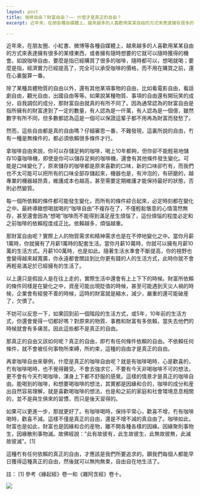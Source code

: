 ```yaml
---
layout: post
title: 咖啡自由？財富自由？—— 什麼才是真正的自由？
excerpt: 近年來，在朋各種自媒體上，越來越多的人喜歡用某某自由的方式來表達擁有很多的某樣東西，或者擁有隨時想要的它就可以隨時獲得的機會。但，這是真的自由嗎？什麼才是真正的自由呢？

---
```


近年來，在朋友圈、小紅書、微博等各種自媒體上，越來越多的人喜歡用某某自由的方式來表達擁有很多的某樣東西，或者擁有隨時想要的它就可以隨時獲得的機會。如說咖啡自由，要麼是指已經購買了很多的咖啡，隨時都可以，想喝就喝；要麼是指，經濟實力已經提高了，完全可以承受咖啡的價格，而不用在購買之前，還在心裏盤算一番。

除了某種具體物質的自由以外，還有其他某項事物的自由，比如看電影自由，看話劇自由，觀光自由，出國自由等等。如果說某種物質、事項的自由還有開玩笑的成分，自我調侃的成分，那財富自由就真的有所不同了。因為通常認為的財富自由是指所擁有的財富達到了一定的數量，有人認為是一仟萬，有人認為是一個億，雖然數字有所不同，但多數都認為這是一個可以保證這輩子都不用再為財富而發愁了。

然而，這些自由都是真的自由嗎？仔細審思一番，不難發現，這裏所說的自由，冇有一種是無條件的，都必須依賴很多條件才行。

拿咖啡自由來說，你可以存儲足夠的咖啡，喝上10年都夠，但你卻不能輕易地儲存10臺咖啡機，即使是你可以儲存足夠的咖啡機，還會有其他條件發生變化。可能是口味變化了，原來儲存的咖啡都是原來喜歡的口味，新的口味卻冇有，而我們也不太可能可以把所有的口味全部存儲起來，機器也是，有沖泡的，有研磨的，越專業的機器越昂貴，維護成本也越高，甚至需要定期維護才能保持最好的狀態，否則必然變質。

每一個所依賴的條件都可能發生變化，而所有的條件綜合起來，必定時刻都在變化之中。最終導緻想喝就喝的“咖啡自由”不複存在了，不僅輕鬆愜意的心情蕩然無存，甚至還會因為“想喝”咖啡而不能得到滿足産生煩惱了，這份煩惱的程度必定和之前咖啡的依賴程度成正比。依賴越多，煩惱越重。

那財富自由呢？實際上人的物質需求和精神需求也是在不停地變化之中。當你月薪1萬時，你就擁有了月薪1萬時的配套生活。當你月薪10萬時，你就可以擁有月薪10萬的生活方式。月薪100萬時，也是如此。隨著生活水準會不斷提高，你的視野也會變得越來越寬廣，你永遠都會關註到比你更有錢的人的生活方式，此時你就不會再輕易滿足於已經擁有的生活了。

以上還只是假設人是在往上走的，實際生活中還會有上上下下的時候。財富所依賴的條件同樣是在變化之中，資産可能出現貶值的時候，甚至可能遇到天災人禍的時候，企業會有經營不善的時候，這時的財富就是縮水，減少，嚴重的還可能破産了，欠債了。

不妨可以反思一下，如果回到前一個階段的生活方式，或5年，10年前的生活方式，你還會覺得一切都好嗎？對原來的物質、事務和財富有多依賴，當失去他們的時候就會有多痛苦。因此這些都不是真正的自由。

那真正的自由又該如何呢？真正的自由，即冇有任何條件依賴的自由。不依賴任何條件，就不會被任何事物所束縛，所約束，這種的自由才是真正的自由。

再拿咖啡自由來舉例，什麼是真正的咖啡自由呢？就是有咖啡喝時，心是歡喜的，冇有咖啡喝時，也不覺得難受。不會去強求它，不要有今天非喝咖啡不可的想法，更不會有今天冇喝咖啡，渾身上下都不舒服的感覺。這樣的情景才是真正的咖啡自由。能喝到的咖啡，和想要喝咖啡的想法，其實都是因緣和合的，咖啡的成分和産出自然容易理解，就是喜歡喝咖啡的想法，也是和之前的家庭和社會環境息息相關的，並不是與生俱來的習慣，而只是後天習得的。

如果可以更進一步，那就更好了。有咖啡喝時，保持平常心，歡喜不增，冇有咖啡喝時，歡喜不減。這樣不僅是真正的自由，還是不增不減的真自由了。咖啡如此，財富也是如此，財富也是因緣和合的産物，離不開各種各樣的因緣。因緣聚則事物生，因緣散則事物滅。故佛經說："此有故彼有，此生故彼生，此無故彼無，此滅故彼滅"。[1]

這種冇有任何依賴的真正的自由，才應該是我們所要追求的。願我們每個人都能早日獲得這種真正的自由，然後就可以無拘無束，自由自在地生活了。

註​：
[1] 參考《緣起經》卷一和《雜阿含經》卷十。

![](../images/2022-06-05-13-06-37.png)

